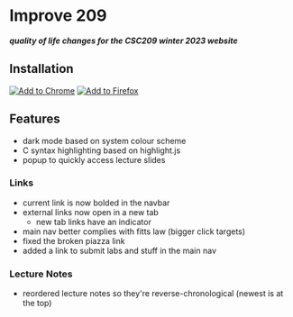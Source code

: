 # Improve 209
***quality of life changes for the CSC209 winter 2023 website***  

## Installation
[![Add to Chrome](https://storage.googleapis.com/web-dev-uploads/image/WlD8wC6g8khYWPJUsQceQkhXSlv1/UV4C4ybeBTsZt43U4xis.png)](https://chrome.google.com/webstore/detail/improve-209/ihiagfbmgngcigolcmbgaiaememfamgf) [![Add to Firefox](https://blog.mozilla.org/addons/files/2015/11/get-the-addon.png)](https://addons.mozilla.org/addon/improve-209/
)

## Features
* dark mode based on system colour scheme
* C syntax highlighting based on highlight.js
* popup to quickly access lecture slides

### Links
* current link is now bolded in the navbar
* external links now open in a new tab
     + new tab links have an indicator
* main nav better complies with fitts law (bigger click targets)
* fixed the broken piazza link
* added a link to submit labs and stuff in the main nav

### Lecture Notes
* reordered lecture notes so they're reverse-chronological (newest is at the top)
